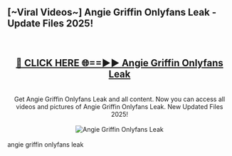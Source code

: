 <h2>[~Viral Videos~] Angie Griffin Onlyfans Leak - Update Files 2025!</h2>
<br>
<div align="center">
<h2><a href="https://betterlinks.top/A2PfLJ" rel="nofollow">🔴 CLICK HERE 🌐==►► Angie Griffin Onlyfans Leak</a></h2>
<br>
Get Angie Griffin Onlyfans Leak and all content. Now you can access all videos and pictures of Angie Griffin Onlyfans Leak. New Updated Files 2025!
<br>
<br>
<a href="https://betterlinks.top/A2PfLJ" rel="nofollow" data-target="animated-image.originalLink"><img src="https://i.ibb.co.com/WyWwxjT/player-gif2.gif" alt="Angie Griffin Onlyfans Leak" style="max-width: 100%; display: inline-block;" data-target="animated-image.originalImage"></a>
</div>
<br>
angie griffin onlyfans leak